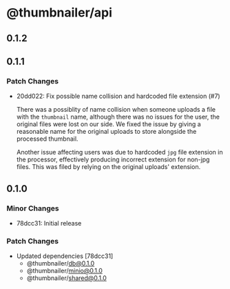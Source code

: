 # @thumbnailer/api

## 0.1.2

## 0.1.1

### Patch Changes

- 20dd022: Fix possible name collision and hardcoded file extension (#7)

  There was a possiblity of name collision when someone uploads a file with the `thumbnail` name, although there was no issues for the user, the original files were lost on our side.
  We fixed the issue by giving a reasonable name for the original uploads to store alongside the processed thumbnail.

  Another issue affecting users was due to hardcoded `jpg` file extension in the processor, effectively producing incorrect extension for non-jpg files.
  This was filed by relying on the original uploads' extension.

## 0.1.0

### Minor Changes

- 78dcc31: Initial release

### Patch Changes

- Updated dependencies [78dcc31]
  - @thumbnailer/db@0.1.0
  - @thumbnailer/minio@0.1.0
  - @thumbnailer/shared@0.1.0
